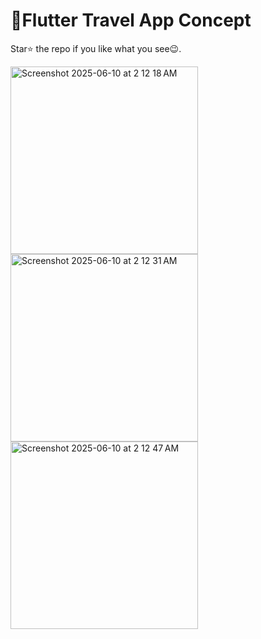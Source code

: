 
# 🛫Flutter Travel App Concept 

Star⭐ the repo if you like what you see😉.







<img width="300" alt="Screenshot 2025-06-10 at 2 12 18 AM" src="https://github.com/user-attachments/assets/4511a569-d283-41d1-8a71-0c2ff6733530" />
<img width="300" alt="Screenshot 2025-06-10 at 2 12 31 AM" src="https://github.com/user-attachments/assets/a6637121-c374-456c-872e-2849919fd0e5" />
<img width="300" alt="Screenshot 2025-06-10 at 2 12 47 AM" src="https://github.com/user-attachments/assets/9c966d9c-feaa-46f6-81ed-3090214d4be1" />
